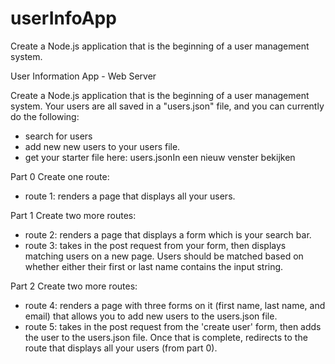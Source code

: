 # userInfoApp
Create a Node.js application that is the beginning of a user management system.

User Information App - Web Server

Create a Node.js application that is the beginning of a user management system. Your users are all saved in a "users.json" file, and you can currently do the following:
- search for users
- add new new users to your users file.
- get your starter file here: users.jsonIn een nieuw venster bekijken

Part 0
Create one route:
- route 1: renders a page that displays all your users.

Part 1
Create two more routes:
- route 2: renders a page that displays a form which is your search bar.
- route 3: takes in the post request from your form, then displays matching users on a new page. Users should be matched based on whether either their first or last name contains the input string.

Part 2
Create two more routes:
- route 4: renders a page with three forms on it (first name, last name, and email) that allows you to add new users to the users.json file.
- route 5: takes in the post request from the 'create user' form, then adds the user to the users.json file. Once that is complete, redirects to the route that displays all your users (from part 0).
